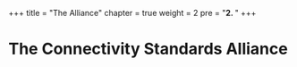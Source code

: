 +++
title = "The Alliance"
chapter = true
weight = 2
pre = "<b>2. </b>"
+++


# The Connectivity Standards Alliance

